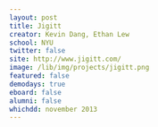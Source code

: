 ```yaml
---
layout: post
title: Jigitt
creator: Kevin Dang, Ethan Lew
school: NYU
twitter: false
site: http://www.jigitt.com/
image: /lib/img/projects/jigitt.png
featured: false
demodays: true
eboard: false
alumni: false
whichdd: november 2013
---
```


